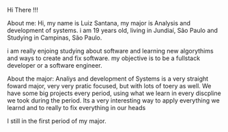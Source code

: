 Hi There !!!

About me:
  Hi, my name is Luiz Santana, my major is Analysis and development of systems.
i am 19 years old, living in Jundiaí, São Paulo and Studying in Campinas, São Paulo.  

  i am really enjoing studying about software and learning new algorythims and ways to create and fix software.
  my objective is to be a fullstack developer or a software engineer.


About the major:
  Analiys and development of Systems is a very straight foward major, very very pratic focused, but with lots of toery as well.
We have some big projects every period, using what we learn in every discpline we took during the period. Its a very interesting way to apply everything
we learnd and to really to fix everything in our heads

I still in the first period of my major.


